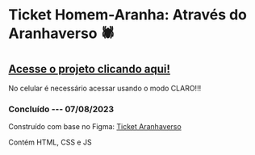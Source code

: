 <h1>Ticket Homem-Aranha: Através do Aranhaverso 🕷️</h1>
<h2><a href="https://c0nant.github.io/ticket/">Acesse o projeto clicando aqui!</a>  </h2>
<p>No celular é necessário acessar usando o modo CLARO!!!</p>
<h3>Concluído --- 07/08/2023</h3>
<p>Construído com base no Figma: <a href="https://www.figma.com/file/Sgr879tFV1vxgkLCuDZKah/Movie-Ticket-Auto-Layout-(Community)?type=design&node-id=0-1&mode=design&t=wThsLohOOtyIShEq-0">Ticket Aranhaverso</a></p>
<p>Contém HTML, CSS e JS</p>
